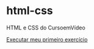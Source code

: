 # html-css
 HTML e CSS do CursoemVídeo

 <a href="https://suvini.github.io/html-css/exercicios/ex001/index.html"> Executar meu primeiro exercício</a>
